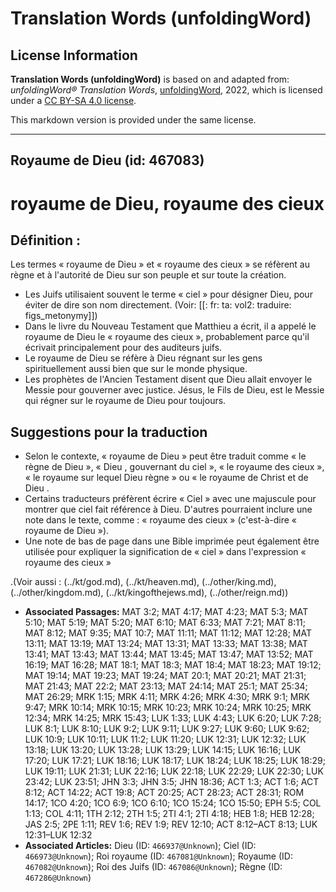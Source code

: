 # Translation Words (unfoldingWord)

## License Information

**Translation Words (unfoldingWord)** is based on and adapted from: _unfoldingWord® Translation Words_, [unfoldingWord](https://unfoldingword.org/utw), 2022, which is licensed under a [CC BY-SA 4.0 license](https://creativecommons.org/licenses/by-sa/4.0/legalcode.en).

This markdown version is provided under the same license.



--------------------------------

## Royaume de Dieu (id: 467083)

royaume de Dieu, royaume des cieux
==================================

Définition :
------------

Les termes « royaume de Dieu » et « royaume des cieux » se réfèrent au règne et à l'autorité de Dieu sur son peuple et sur toute la création.

* Les Juifs utilisaient souvent le terme « ciel » pour désigner Dieu, pour éviter de dire son nom directement. (Voir: \[\[: fr: ta: vol2: traduire: figs\_metonymy]])
* Dans le livre du Nouveau Testament que Matthieu a écrit, il a appelé le royaume de Dieu le « royaume des cieux », probablement parce qu'il écrivait principalement pour des auditeurs juifs.
* Le royaume de Dieu se réfère à Dieu régnant sur les gens spirituellement aussi bien que sur le monde physique.
* Les prophètes de l'Ancien Testament disent que Dieu allait envoyer le Messie pour gouverner avec justice. Jésus, le Fils de Dieu, est le Messie qui régner sur le royaume de Dieu pour toujours.

Suggestions pour la traduction
------------------------------

* Selon le contexte, « royaume de Dieu » peut être traduit comme « le règne de Dieu », « Dieu , gouvernant du ciel », « le royaume des cieux », « le royaume sur lequel Dieu règne » ou « le royaume de Christ et de Dieu .
* Certains traducteurs préfèrent écrire « Ciel » avec une majuscule pour montrer que ciel fait référence à Dieu. D'autres pourraient inclure une note dans le texte, comme : « royaume des cieux » (c'est\-à\-dire « royaume de Dieu »).
* Une note de bas de page dans une Bible imprimée peut également être utilisée pour expliquer la signification de « ciel » dans l'expression « royaume des cieux »

.(Voir aussi : (../kt/god.md), (../kt/heaven.md), (../other/king.md), (../other/kingdom.md), (../kt/kingofthejews.md), (../other/reign.md))

* **Associated Passages:** MAT 3:2; MAT 4:17; MAT 4:23; MAT 5:3; MAT 5:10; MAT 5:19; MAT 5:20; MAT 6:10; MAT 6:33; MAT 7:21; MAT 8:11; MAT 8:12; MAT 9:35; MAT 10:7; MAT 11:11; MAT 11:12; MAT 12:28; MAT 13:11; MAT 13:19; MAT 13:24; MAT 13:31; MAT 13:33; MAT 13:38; MAT 13:41; MAT 13:43; MAT 13:44; MAT 13:45; MAT 13:47; MAT 13:52; MAT 16:19; MAT 16:28; MAT 18:1; MAT 18:3; MAT 18:4; MAT 18:23; MAT 19:12; MAT 19:14; MAT 19:23; MAT 19:24; MAT 20:1; MAT 20:21; MAT 21:31; MAT 21:43; MAT 22:2; MAT 23:13; MAT 24:14; MAT 25:1; MAT 25:34; MAT 26:29; MRK 1:15; MRK 4:11; MRK 4:26; MRK 4:30; MRK 9:1; MRK 9:47; MRK 10:14; MRK 10:15; MRK 10:23; MRK 10:24; MRK 10:25; MRK 12:34; MRK 14:25; MRK 15:43; LUK 1:33; LUK 4:43; LUK 6:20; LUK 7:28; LUK 8:1; LUK 8:10; LUK 9:2; LUK 9:11; LUK 9:27; LUK 9:60; LUK 9:62; LUK 10:9; LUK 10:11; LUK 11:2; LUK 11:20; LUK 12:31; LUK 12:32; LUK 13:18; LUK 13:20; LUK 13:28; LUK 13:29; LUK 14:15; LUK 16:16; LUK 17:20; LUK 17:21; LUK 18:16; LUK 18:17; LUK 18:24; LUK 18:25; LUK 18:29; LUK 19:11; LUK 21:31; LUK 22:16; LUK 22:18; LUK 22:29; LUK 22:30; LUK 23:42; LUK 23:51; JHN 3:3; JHN 3:5; JHN 18:36; ACT 1:3; ACT 1:6; ACT 8:12; ACT 14:22; ACT 19:8; ACT 20:25; ACT 28:23; ACT 28:31; ROM 14:17; 1CO 4:20; 1CO 6:9; 1CO 6:10; 1CO 15:24; 1CO 15:50; EPH 5:5; COL 1:13; COL 4:11; 1TH 2:12; 2TH 1:5; 2TI 4:1; 2TI 4:18; HEB 1:8; HEB 12:28; JAS 2:5; 2PE 1:11; REV 1:6; REV 1:9; REV 12:10; ACT 8:12–ACT 8:13; LUK 12:31–LUK 12:32
* **Associated Articles:** Dieu (ID: `466937@Unknown`); Ciel (ID: `466973@Unknown`); Roi royaume (ID: `467081@Unknown`); Royaume (ID: `467082@Unknown`); Roi des Juifs (ID: `467086@Unknown`); Règne (ID: `467286@Unknown`)

